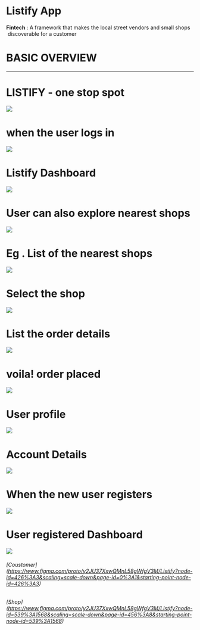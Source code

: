 # Listify App
**Fintech**  : A framework that makes the local street vendors and small shops  discoverable for a customer

# BASIC OVERVIEW
________________________


# LISTIFY - one stop spot

<img src="Listify/Images/Screenshot (168).png">


# when the user logs in 

<img src="Listify/Images/Screenshot (170).png">



# Listify Dashboard

<img src="Listify/Images/Screenshot (171).png">



# User can also explore nearest shops

<img src="Listify/Images/Screenshot (172).png">



# Eg . List of the nearest shops

<img src="Listify/Images/Screenshot (173).png">



# Select the shop

<img src="Listify/Images/Screenshot (174).png">



# List the order details

<img src="Listify/Images/Screenshot (175).png">



# voila! order placed

<img src="Listify/Images/Screenshot (176).png">



# User profile

<img src="Listify/Images/Screenshot (178).png">



# Account Details

<img src="Listify/Images/Screenshot (179).png">



# When the new user registers

<img src="Listify/Images/Screenshot (180).png">



# User registered Dashboard

<img src="Listify/Images/Screenshot (171).png">



###### [Coustomer] (https://www.figma.com/proto/y2JU37XxwQMnL58gWfgV3M/Listify?node-id=426%3A3&scaling=scale-down&page-id=0%3A1&starting-point-node-id=426%3A3) 

###### [Shop] (https://www.figma.com/proto/y2JU37XxwQMnL58gWfgV3M/Listify?node-id=539%3A1568&scaling=scale-down&page-id=456%3A8&starting-point-node-id=539%3A1568) 
